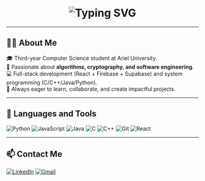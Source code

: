 <h1 align="center">
  <img
    src="https://readme-typing-svg.demolab.com?font=Fira+Code&size=28&pause=1000&color=000000&center=true&vCenter=true&width=600&lines=Hi+there+👋,+Welcome+to+Oriya's+GitHub"
    alt="Typing SVG" />
</h1>

---

## 👩‍💻 About Me
🎓 Third-year Computer Science student at Ariel University.  
🔐 Passionate about **algorithms, cryptography, and software engineering**.  
 💻 Full-stack development (React + Firebase + Supabase) and system programming (C/C++/Java/Python).  
 🚀 Always eager to learn, collaborate, and create impactful projects.  

---

## 🔧 Languages and Tools
![Python](https://img.shields.io/badge/-Python-3776AB?logo=python&logoColor=white&style=flat)
![JavaScript](https://img.shields.io/badge/-JavaScript-F7DF1E?logo=javascript&logoColor=black&style=flat)
![Java](https://img.shields.io/badge/-Java-ED8B00?logo=java&logoColor=white&style=flat)
![C](https://img.shields.io/badge/-C-00599C?logo=c&logoColor=white&style=flat)
![C++](https://img.shields.io/badge/-C++-00599C?logo=c%2B%2B&logoColor=white&style=flat)
![Git](https://img.shields.io/badge/-Git-F05032?logo=git&logoColor=white&style=flat)
![React](https://img.shields.io/badge/-React-20232A?logo=react&logoColor=61DAFB&style=flat)

---

## 📫 Contact Me
[![LinkedIn](https://img.shields.io/badge/-LinkedIn-0A66C2?style=for-the-badge&logo=linkedin&logoColor=white)](https://www.linkedin.com/in/oriya-perel/)
[![Gmail](https://img.shields.io/badge/-Gmail-D14836?style=for-the-badge&logo=gmail&logoColor=white)](mailto:your.email@example.com)
